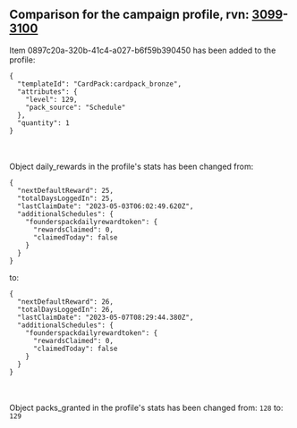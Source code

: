 ## Comparison for the campaign profile, rvn: [3099](https://github.com/PRO100KatYT/FortniteProfileRevisions/tree/main/profiles/campaign/3099%20campaign.json)-[3100](https://github.com/PRO100KatYT/FortniteProfileRevisions/tree/main/profiles/campaign/3100%20campaign.json)

Item 0897c20a-320b-41c4-a027-b6f59b390450 has been added to the profile:

```
{
  "templateId": "CardPack:cardpack_bronze",
  "attributes": {
    "level": 129,
    "pack_source": "Schedule"
  },
  "quantity": 1
}
```

<br><br>
Object daily_rewards in the profile's stats has been changed from:

```
{
  "nextDefaultReward": 25,
  "totalDaysLoggedIn": 25,
  "lastClaimDate": "2023-05-03T06:02:49.620Z",
  "additionalSchedules": {
    "founderspackdailyrewardtoken": {
      "rewardsClaimed": 0,
      "claimedToday": false
    }
  }
}
```

to:

```
{
  "nextDefaultReward": 26,
  "totalDaysLoggedIn": 26,
  "lastClaimDate": "2023-05-07T08:29:44.380Z",
  "additionalSchedules": {
    "founderspackdailyrewardtoken": {
      "rewardsClaimed": 0,
      "claimedToday": false
    }
  }
}
```

<br><br>
Object packs_granted in the profile's stats has been changed from: `128` to: `129`
<br><br>
